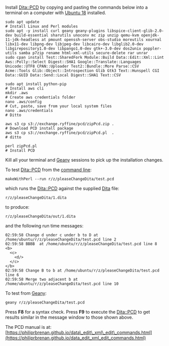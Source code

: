 Install [Dita::PCD](https://metacpan.org/pod/Dita::PCD) by copying and pasting the commands below into a terminal on a
computer with [Ubuntu 18](https://ubuntu.com/download/desktop) installed.

    sudo apt update                                                               # Install Linux and Perl modules
    sudo apt -y install curl geany geany-plugins libspice-client-glib-2.0-dev build-essential sharutils unoconv mc zip unzip qemu-kvm openjdk-11-jdk-headless at pmount openssh-server obs-studio moreutils xournal libx11-dev libpng-dev libjpeg-dev libcairo-dev libglib2.0-dev libgirepository1.0-dev libpango1.0-dev gtk+-3.0-dev dos2unix poppler-utils samba p7zip rename html-xml-utils secure-delete rar unrar
    sudo cpan install Test::SharedFork Module::Build Data::Edit::Xml::Lint Aws::Polly::Select Digest::SHA1 Google::Translate::Languages Unicode::UTF8 CPAN::Uploader Test2::Bundle::More Parse::CSV Acme::Tools Glib::Object::Introspection Glib Gtk3 Text::Hunspell CGI Data::GUID Data::Send::Local Digest::SHA1 Text::CSV

    sudo apt install python-pip                                                   # Install aws cli
    mkdir .aws                                                                    # Create aws credentials folder
    nano .aws/config                                                              # Cut, paste, save from your local system files
    nano .aws/credentials                                                         # Ditto

    aws s3 cp s3://exchange.ryffine/pcd/zipPcd.zip .                              # Download PCD install package
    aws s3 cp s3://exchange.ryffine/pcd/zipPcd.pl  .                              # ditto

    perl zipPcd.pl                                                                # Install PCD

Kill all your terminal and [Geany](https://www.geany.org)  sessions to pick up the installation
changes.

To test [Dita::PCD](https://metacpan.org/pod/Dita::PCD) from the [command line](https://en.wikipedia.org/wiki/Command-line_interface):

    makeWithPerl --run r/z/pleaseChangeDita/test.pcd

which runs the [Dita::PCD](https://metacpan.org/pod/Dita::PCD) against the supplied [Dita](http://docs.oasis-open.org/dita/dita/v1.3/os/part2-tech-content/dita-v1.3-os-part2-tech-content.html) file:

    r/z/pleaseChangeDita/1.dita

to produce:

    r/z/pleaseChangeDita/out/1.dita

and the following run time messages:

    02:59:58 Change d under c under b to D at /home/ubuntu/r/z/pleaseChangeDita/test.pcd line 2
    02:59:58 BBBB  at /home/ubuntu/r/z/pleaseChangeDita/test.pcd line 8
    <b>
      <c>
        <d/>
      </c>
    </b>
    02:59:58 Change B to b at /home/ubuntu/r/z/pleaseChangeDita/test.pcd line 6
    02:59:58 Merge two adjacent b at /home/ubuntu/r/z/pleaseChangeDita/test.pcd line 10

To test from [Geany](https://www.geany.org):

    geany r/z/pleaseChangeDita/test.pcd

Press **F8** for a syntax check. Press **F9** to execute the [Dita::PCD](https://metacpan.org/pod/Dita::PCD) to get
results similar in the message window to those shown above.

The PCD manual is at:
[https://philiprbrenan.github.io/data\_edit\_xml\_edit\_commands.html](https://philiprbrenan.github.io/data_edit_xml_edit_commands.html)
